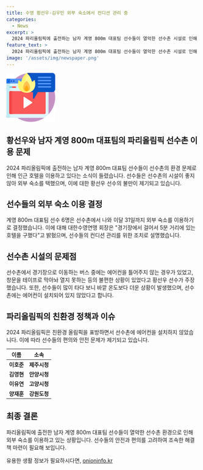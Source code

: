 ```yaml
---
title: 수영 황선우·김우민 외부 숙소에서 컨디션 관리 중
categories:
  - News
excerpt: >
  2024 파리올림픽에 출전하는 남자 계영 800m 대표팀 선수들이 열악한 선수촌 시설로 인해 인근 호텔을 이용하게 됐다. 황선우 선수는 선수촌 시설이 좋지 않아라며 외부 숙소를 이용하게 됐다고 밝혔다. 선수들은 경기장까지의 이동에 불편함을 겪고 있으며, 선수촌에는 에어컨이 설치되지 않아 불만을 제기했다. 이에 황선우와 다른 대표팀 선수들은 이번 올림픽에 참가하기 위한 조건에 대한 논란을 불러일으키고 있다.
feature_text: >
  2024 파리올림픽에 출전하는 남자 계영 800m 대표팀 선수들이 열악한 선수촌 시설로 인해 인근 호텔을 이용하게 됐다. 황선우 선수는 선수촌 시설이 좋지 않아라며 외부 숙소를 이용하게 됐다고 밝혔다. 선수들은 경기장까지의 이동에 불편함을 겪고 있으며, 선수촌에는 에어컨이 설치되지 않아 불만을 제기했다. 이에 황선우와 다른 대표팀 선수들은 이번 올림픽에 참가하기 위한 조건에 대한 논란을 불러일으키고 있다.
image: '/assets/img/newspaper.png'
---
```


<p><img src="/assets/img/news.png" alt="rentncar 속보" /></p>

<h2 data-ke-size="size26">황선우와 남자 계영 800m 대표팀의 파리올림픽 선수촌 이용 문제</h2>

<p data-ke-size="size16">2024 파리올림픽에 출전하는 남자 계영 800m 대표팀 선수들이 선수촌의 환경 문제로 인해 인근 호텔을 이용하고 있다는 소식이 들렸습니다. 선수들은 선수촌의 시설이 좋지 않아 외부 숙소를 택했으며, 이에 대한 황선우 선수의 불만이 제기되고 있습니다.</p>

<h2 data-ke-size="size26">선수들의 외부 숙소 이용 결정</h2>

<p data-ke-size="size16">계영 800m 대표팀 선수 6명은 선수촌에서 나와 이달 31일까지 외부 숙소를 이용하기로 결정했습니다. 이에 대해 대한수영연맹 회장은 "경기장에서 걸어서 5분 거리에 있는 호텔을 구했다"고 밝혔으며, 선수들의 컨디션 관리를 위한 조치로 설명했습니다.</p>

<h2 data-ke-size="size26">선수촌 시설의 문제점</h2>

<p data-ke-size="size16">선수촌에서 경기장으로 이동하는 버스 중에는 에어컨을 틀어주지 않는 경우가 있었고, 창문을 테이프로 막아놔 열지 못하는 등의 불편한 상황이 있었다고 황선우 선수가 주장했습니다. 또한, 선수들이 많이 타다 보니 바깥 온도보다 더운 상황이 발생했으며, 선수촌에는 에어컨이 설치되어 있지 않았다고 합니다.</p>

<h2 data-ke-size="size26">파리올림픽의 친환경 정책과 이슈</h2>

<p data-ke-size="size16">2024 파리올림픽은 친환경 올림픽을 표방하면서 선수촌에 에어컨을 설치하지 않았습니다. 이에 따라 선수들의 편의와 안전 문제가 제기되고 있습니다.</p>

<table>
    <thead>
        <tr>
            <th style="text-align: center;">이름</th>
            <th style="text-align: center;">소속</th>
        </tr>
    </thead>
    <tbody>
        <tr>
            <td style="text-align: center;"><b>이호준</b></td>
            <td style="text-align: center;"><b>제주시청</b></td>
        </tr>
        <tr>
            <td style="text-align: center;"><b>김영현</b></td>
            <td style="text-align: center;"><b>안양시청</b></td>
        </tr>
        <tr>
            <td style="text-align: center;"><b>이유연</b></td>
            <td style="text-align: center;"><b>고양시청</b></td>
        </tr>
        <tr>
            <td style="text-align: center;"><b>양재훈</b></td>
            <td style="text-align: center;"><b>강원도청</b></td>
        </tr>
    </tbody>
</table>

<h2 data-ke-size="size26">최종 결론</h2>

<p data-ke-size="size16">파리올림픽에 출전한 남자 계영 800m 대표팀 선수들이 열악한 선수촌 환경으로 인해 외부 숙소를 이용하고 있는 상황입니다. 선수들의 안전과 편의를 고려하여 조속한 해결책 마련이 필요해 보입니다.</p>
유용한 생활 정보가 필요하시다면, <a href="https://onioninfo.kr" rel="dofollow">onioninfo.kr</a>


